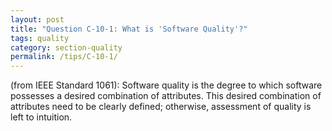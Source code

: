 ```yaml
---
layout: post
title: "Question C-10-1: What is 'Software Quality'?"
tags: quality
category: section-quality
permalink: /tips/C-10-1/
---
```



(from IEEE Standard 1061): Software quality is the degree to which software possesses a desired combination of attributes. This desired combination of attributes need to be clearly defined; otherwise, assessment of quality is left to intuition.

